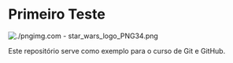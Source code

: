 # Primeiro Teste

![./pngimg.com - star_wars_logo_PNG34.png](TextoDaImagem)

Este repositório serve como exemplo para o curso de Git e GitHub.